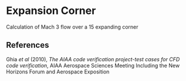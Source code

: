 # Expansion Corner
Calculation of Mach 3 flow over a 15 expanding corner

## References
Ghia *et al* (2010), *The AIAA code verification project-test cases for CFD code verification*,
AIAA Aerospace Sciences Meeting Including the New Horizons Forum and Aerospace Exposition

